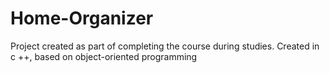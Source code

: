 # Home-Organizer
Project created as part of completing the course during studies.  Created in c ++, based on object-oriented programming
